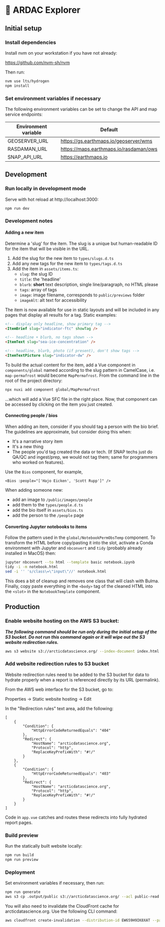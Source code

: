 # 🥗 ARDAC Explorer

## Initial setup

### Install dependencies

Install nvm on your workstation if you have not already:

https://github.com/nvm-sh/nvm

Then run:

```bash
nvm use lts/hydrogen
npm install
```

### Set environment variables if necessary

The following environment variables can be set to change the API and map service
endpoints:

| Environment variable | Default                                |
| -------------------- | -------------------------------------- |
| GEOSERVER_URL        | https://gs.earthmaps.io/geoserver/wms  |
| RASDAMAN_URL         | https://maps.earthmaps.io/rasdaman/ows |
| SNAP_API_URL         | https://earthmaps.io                   |

## Development

### Run locally in development mode

Serve with hot reload at http://localhost:3000:

```
npm run dev
```

### Development notes

#### Adding a new item

Determine a 'slug' for the item.  The slug is a unique but human-readable ID for the item that will be visible in the URL.

1. Add the slug for the new item to `types/slugs.d.ts`
2. Add any new tags for the new item to `types/tags.d.ts`
3. Add the item in `assets/items.ts`:
    * `slug`: the slug ID
    * `title`: the 'headline'
    * `blurb`: **short** text description, single line/paragraph, no HTML please
    * `tags`: array of tags
    * `image`: image filename, corresponds to `public/previews` folder
    * `imageAlt`: alt text for accessibility

The item is now available for use in static layouts and will be included in any pages that display all results for a tag.  Static examples:

```html
<!-- display only headline, show primary tag -->
<ItemBrief slug="indicator-ftc" showTag />

<!-- headline + blurb, no tags shown -->
<ItemText slug="sea-ice-concentration" />

<!-- headline, blurb, photo (if present), don't show tags -->
<ItemTextPicture slug="indicator-dw" />
````

To build the actual content for the item, add a Vue component in `components/global` named according to the slug pattern in CamelCase, i.e. `map-permafrost` would become `MapPermafrost`. From the command line in the root of the project directory:

```bash
npx nuxi add component global/MapPermafrost
```

...which will add a Vue SFC file in the right place. Now, that component can be accessed by clicking on the item you just created.

#### Connecting people / bios

When adding an item, consider if you should tag a person with the bio brief. The guidelines are approximate, but consider doing this when:

- It's a narrative story item
- It's a new thing
- The people you'd tag created the data or tech. (If SNAP techs just do QA/QC and ingest/prep, we would not tag them; same for programmers who worked on features).

Use the `Bios` component, for example,

`<Bios :people="['Hajo Eicken', 'Scott Rupp']" />`

When adding someone new:

- add an image to `/public/images/people`
- add them to the `types/people.d.ts`
- add the bio itself in `assets/bios.ts`
- add the person to the `/people` page

#### Converting Jupyter notebooks to items

Follow the pattern used in the `global/NotebookPermObsTemp` component. To transform the HTML before copy/pasting it into the slot, activate a Conda environment with Jupyter and `nbconvert` and `tidy` (probably already installed in MacOS) then:

```bash
jupyter nbconvert --to html --template basic notebook.ipynb
tidy -i -m notebook.html
sed -i '' 's/class\=\"input\"//' notebook.html
```

This does a bit of cleanup and removes one class that will clash with Bulma. Finally, copy paste everything in the `<body>` tag of the cleaned HTML into the `<slot>` in the `NotebookTemplate` component.

## Production

### Enable website hosting on the AWS S3 bucket:

**_The following command should be run only during the initial setup of the S3
bucket. Do not run this command again or it will wipe out the S3 website
redirection rules._**

```bash
aws s3 website s3://arcticdatascience.org/ --index-document index.html --error-document index.html
```

### Add website redirection rules to S3 bucket

Website redirection rules need to be added to the S3 bucket for data to hydrate
properly when a report is referenced directly by its URL (permalink).

From the AWS web interface for the S3 bucket, go to:

Properties → Static website hosting → Edit

In the "Redirection rules" text area, add the following:

```
[
    {
        "Condition": {
            "HttpErrorCodeReturnedEquals": "404"
        },
        "Redirect": {
            "HostName": "arcticdatascience.org",
            "Protocol": "http",
            "ReplaceKeyPrefixWith": "#!/"
        }
    },
    {
        "Condition": {
            "HttpErrorCodeReturnedEquals": "403"
        },
        "Redirect": {
            "HostName": "arcticdatascience.org",
            "Protocol": "http",
            "ReplaceKeyPrefixWith": "#!/"
        }
    }
]
```

Code in `app.vue` catches and routes these redirects into fully hydrated report pages.

### Build preview

Run the statically built website locally:

```bash
npm run build
npm run preview
```

### Deployment

Set environment variables if necessary, then run:

```bash
npm run generate
aws s3 cp .output/public s3://arcticdatascience.org/ --acl public-read --recursive
```

You will also need to invalidate the CloudFront cache for arcticdatascience.org.
Use the following CLI command:

```bash
aws cloudfront create-invalidation --distribution-id EW659H9IK8XAT --paths "/*"
```
